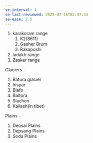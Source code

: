 ```yaml
---
se-interval: 1
se-last-reviewed: 2025-07-16T02:47:34
se-ease: 2.5
---
```

1. karakoram range
	1. K2(8611)
	2. Gasher Brum
	3. Rakaposhi
2. ladakh range
3. Zasker range

Glaciers - 
1. Batura glacier
2. hispar
3. Biafo
4. Baltora
5. Siachen
6. Kailash(in tibet)

Plains - 
1. Deosai Plains
2. Depsang Plains
3. Soda Plains